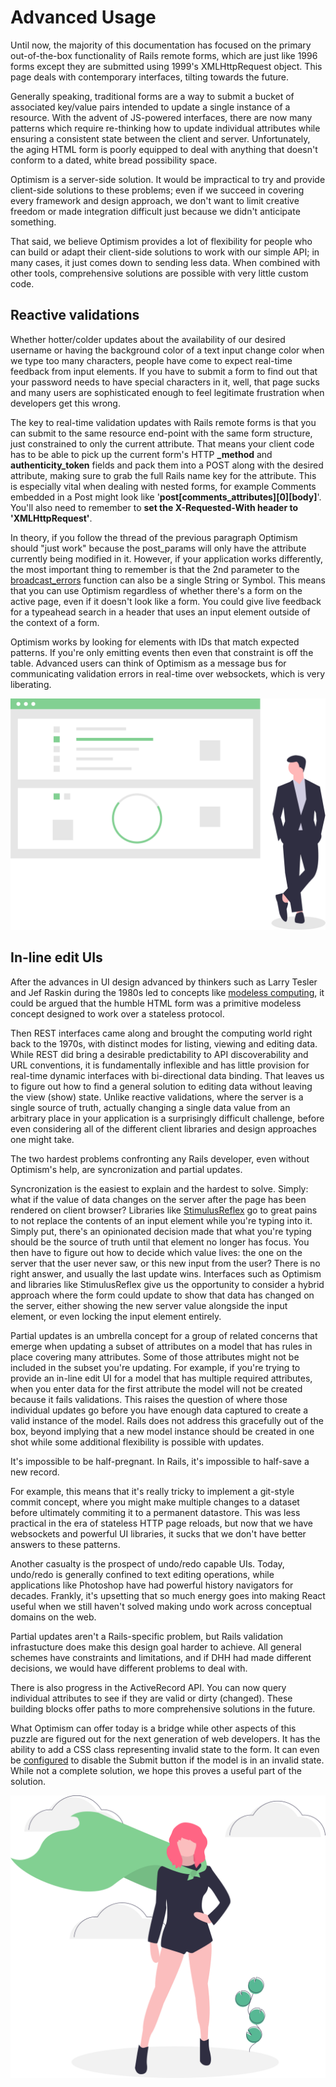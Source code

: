 # Advanced Usage

Until now, the majority of this documentation has focused on the primary out-of-the-box functionality of Rails remote forms, which are just like 1996 forms except they are submitted using 1999's XMLHttpRequest object. This page deals with contemporary interfaces, tilting towards the future.

Generally speaking, traditional forms are a way to submit a bucket of associated key/value pairs intended to update a single instance of a resource. With the advent of JS-powered interfaces, there are now many patterns which require re-thinking how to update individual attributes while ensuring a consistent state between the client and server. Unfortunately, the aging HTML form is poorly equipped to deal with anything that doesn't conform to a dated, white bread possibility space.

Optimism is a server-side solution. It would be impractical to try and provide client-side solutions to these problems; even if we succeed in covering every framework and design approach, we don't want to limit creative freedom or made integration difficult just because we didn't anticipate something.

That said, we believe Optimism provides a lot of flexibility for people who can build or adapt their client-side solutions to work with our simple API; in many cases, it just comes down to sending less data. When combined with other tools, comprehensive solutions are possible with very little custom code.

## Reactive validations

Whether hotter/colder updates about the availability of our desired username or having the background color of a text input change color when we type too many characters, people have come to expect real-time feedback from input elements. If you have to submit a form to find out that your password needs to have special characters in it, well, that page sucks and many users are sophisticated enough to feel legitimate frustration when developers get this wrong.

The key to real-time validation updates with Rails remote forms is that you can submit to the same resource end-point with the same form structure, just constrained to only the current attribute. That means your client code has to be able to pick up the current form's HTTP **\_method** and **authenticity\_token** fields and pack them into a POST along with the desired attribute, making sure to grab the full Rails name key for the attribute. This is especially vital when dealing with nested forms, for example Comments embedded in a Post might look like '**post\[comments\_attributes\]\[0\]\[body\]**'. You'll also need to remember to **set the X-Requested-With header to 'XMLHttpRequest'**.

In theory, if you follow the thread of the previous paragraph Optimism should "just work" because the post\_params will only have the attribute currently being modified in it. However, if your application works differently, the most important thing to remember is that the 2nd parameter to the [broadcast\_errors](https://optimism.leastbad.com/reference#broadcast_errors-model-attributes) function can also be a single String or Symbol. This means that you can use Optimism regardless of whether there's a form on the active page, even if it doesn't look like a form. You could give live feedback for a typeahead search in a header that uses an input element outside of the context of a form.

Optimism works by looking for elements with IDs that match expected patterns. If you're only emitting events then even that constraint is off the table. Advanced users can think of Optimism as a message bus for communicating validation errors in real-time over websockets, which is very liberating.

![](.gitbook/assets/success_factors.svg)

## In-line edit UIs

After the advances in UI design advanced by thinkers such as Larry Tesler and Jef Raskin during the 1980s led to concepts like [modeless computing](https://en.wikipedia.org/wiki/Mode_%28user_interface%29), it could be argued that the humble HTML form was a primitive modeless concept designed to work over a stateless protocol.

Then REST interfaces came along and brought the computing world right back to the 1970s, with distinct modes for listing, viewing and editing data. While REST did bring a desirable predictability to API discoverability and URL conventions, it is fundamentally inflexible and has little provision for real-time dynamic interfaces with bi-directional data binding. That leaves us to figure out how to find a general solution to editing data without leaving the view \(show\) state. Unlike reactive validations, where the server is a single source of truth, actually changing a single data value from an arbitrary place in your application is a surprisingly difficult challenge, before even considering all of the different client libraries and design approaches one might take.

The two hardest problems confronting any Rails developer, even without Optimism's help, are syncronization and partial updates.

Syncronization is the easiest to explain and the hardest to solve. Simply: what if the value of data changes on the server after the page has been rendered on client browser? Libraries like [StimulusReflex](https://github.com/hopsoft/stimulus_reflex) go to great pains to not replace the contents of an input element while you're typing into it. Simply put, there's an opinionated decision made that what you're typing should be the source of truth until that element no longer has focus. You then have to figure out how to decide which value lives: the one on the server that the user never saw, or this new input from the user? There is no right answer, and usually the last update wins. Interfaces such as Optimism and libraries like StimulusReflex give us the opportunity to consider a hybrid approach where the form could update to show that data has changed on the server, either showing the new server value alongside the input element, or even locking the input element entirely.

Partial updates is an umbrella concept for a group of related concerns that emerge when updating a subset of attributes on a model that has rules in place covering many attributes. Some of those attributes might not be included in the subset you're updating. For example, if you're trying to provide an in-line edit UI for a model that has multiple required attributes, when you enter data for the first attribute the model will not be created because it fails validations. This raises the question of where those individual updates go before you have enough data captured to create a valid instance of the model. Rails does not address this gracefully out of the box, beyond implying that a new model instance should be created in one shot while some additional flexibility is possible with updates.

It's impossible to be half-pregnant. In Rails, it's impossible to half-save a new record.

For example, this means that it's really tricky to implement a git-style commit concept, where you might make multiple changes to a dataset before ultimately commiting it to a permanent datastore. This was less practical in the era of stateless HTTP page reloads, but now that we have websockets and powerful UI libraries, it sucks that we don't have better answers to these patterns.

Another casualty is the prospect of undo/redo capable UIs. Today, undo/redo is generally confined to text editing operations, while applications like Photoshop have had powerful history navigators for decades. Frankly, it's upsetting that so much energy goes into making React useful when we still haven't solved making undo work across conceptual domains on the web.

Partial updates aren't a Rails-specific problem, but Rails validation infrastucture does make this design goal harder to achieve. All general schemes have constraints and limitations, and if DHH had made different decisions, we would have different problems to deal with.

There is also progress in the ActiveRecord API. You can now query individual attributes to see if they are valid or dirty \(changed\). These building blocks offer paths to more comprehensive solutions in the future.

What Optimism can offer today is a bridge while other aspects of this puzzle are figured out for the next generation of web developers. It has the ability to add a CSS class representing invalid state to the form. It can even be [configured](https://optimism.leastbad.com/reference#initializer) to disable the Submit button if the model is in an invalid state. While not a complete solution, we hope this proves a useful part of the solution.

![](.gitbook/assets/super_woman.svg)

## 

